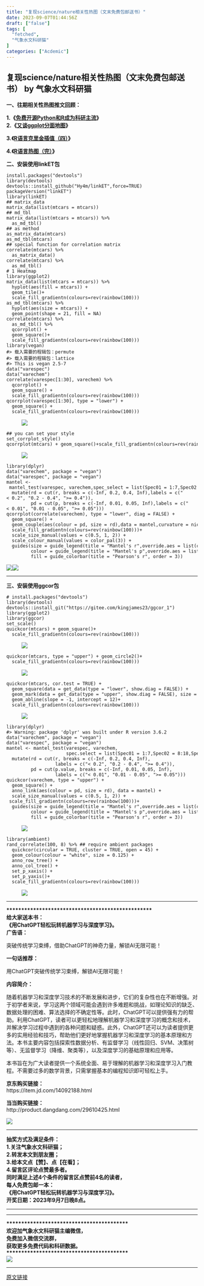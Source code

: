 ```yaml
---
title: "复现science/nature相关性热图（文末免费包邮送书）"
date: 2023-09-07T01:44:56Z
draft: ["false"]
tags: [
  "fetched",
  "气象水文科研猫"
]
categories: ["Acdemic"]
---
```

复现science/nature相关性热图（文末免费包邮送书） by 气象水文科研猫
------
<div><p data-mpa-powered-by="yiban.io"><span><strong><span>一、往期相关性热图推文回顾：</span></strong></span><span><br></span></p><p><span><strong><span>1.</span></strong></span><span><strong><span>《</span></strong></span><a target="_blank" href="https://mp.weixin.qq.com/s?__biz=MzIwODY3MzIxMQ==&amp;mid=2247491845&amp;idx=1&amp;sn=7dbf6c76c3fc27bb8b84eb41bd2cbe25&amp;chksm=977d21d1a00aa8c7c462cccf2b4b09606c10a67497c3a426b6ee6d9e9a88ff5c18b148a2c0ad&amp;token=46187525&amp;lang=zh_CN&amp;scene=21#wechat_redirect" textvalue="免费开源Python和R成为科研主流" linktype="text" imgurl="" imgdata="null" tab="innerlink" data-linktype="2"><span><strong><span>免费开源Python和R成为科研主流</span></strong></span></a><span><strong><span>》</span></strong></span><span><strong><span><br>2.</span></strong></span><span><strong><span>《</span></strong></span><a target="_blank" href="https://mp.weixin.qq.com/s?__biz=MzIwODY3MzIxMQ==&amp;mid=2247484625&amp;idx=1&amp;sn=07ccc383e9503c8aedd3540de73cdde2&amp;chksm=977ec405a0094d133795e262bd02ab9de9e2022d9e57d44687883f116ad311cac88a87517a91&amp;token=46187525&amp;lang=zh_CN&amp;scene=21#wechat_redirect" textvalue="又谈ggplot分面地图" linktype="text" imgurl="" imgdata="null" tab="innerlink" data-linktype="2"><span><strong><span>又谈ggplot分面地图</span></strong></span></a><span><strong><span>》</span></strong></span></p><p><span><strong><span>3.</span></strong></span><span><strong><span>《</span></strong></span><a target="_blank" href="https://mp.weixin.qq.com/s?__biz=MzIwODY3MzIxMQ==&amp;mid=2247485038&amp;idx=1&amp;sn=45da0777aed697585ff52e0d964d2337&amp;chksm=977ec6baa0094facee11f48ba99eea2184aaa21b5846023f524eb4e50ddc700c6c9ed9516af8&amp;token=46187525&amp;lang=zh_CN&amp;scene=21#wechat_redirect" textvalue="R语言克里金插值（四）" linktype="text" imgurl="" imgdata="null" tab="innerlink" data-linktype="2"><span><strong><span>R语言克里金插值（四）</span></strong></span></a><span><strong><span>》</span></strong></span></p><p><span><strong><span>4.</span></strong></span><span><strong><span>《</span></strong></span><a target="_blank" href="https://mp.weixin.qq.com/s?__biz=MzIwODY3MzIxMQ==&amp;mid=2247485299&amp;idx=1&amp;sn=d70409dc2f2e45b470ab265e814e070f&amp;chksm=977ec7a7a0094eb100fa45b944e75c93d753d3074d391c6b727deb260e1ac363cf91d07a886c&amp;token=46187525&amp;lang=zh_CN&amp;scene=21#wechat_redirect" textvalue="R语言热图（完）" linktype="text" imgurl="" imgdata="null" tab="innerlink" data-linktype="2"><span><strong><span>R语言热图（完）</span></strong></span></a><span><strong><span>》</span></strong></span></p><p><span><strong><span>二、安装使用linkET包</span></strong></span></p><section data-tool="mdnice编辑器" data-website="https://www.mdnice.com"><pre data-tool="mdnice编辑器"><span></span><code>install.packages(<span>"devtools"</span>)<br>library(devtools)<br>devtools::install_github(<span>"Hy4m/linkET"</span>,force=TRUE)<br>packageVersion(<span>"linkET"</span>)<br>library(linkET)<br><span>## matrix_data</span><br>matrix_data(list(mtcars = mtcars))<br><span>## md_tbl</span><br>matrix_data(list(mtcars = mtcars)) %&gt;% <br>  as_md_tbl()<br><span>## as method</span><br>as_matrix_data(mtcars)<br>as_md_tbl(mtcars)<br><span>## special function for correlation matrix</span><br>correlate(mtcars) %&gt;% <br>  as_matrix_data()<br>correlate(mtcars) %&gt;% <br>  as_md_tbl()<br><span># 1 Heatmap</span><br>library(ggplot2)<br>matrix_data(list(mtcars = mtcars)) %&gt;% <br>  hyplot(aes(fill = mtcars)) +<br>  geom_tile()+<br>  scale_fill_gradientn(colours=rev(rainbow(100))) <br>as_md_tbl(mtcars) %&gt;% <br>  hyplot(aes(size = mtcars)) +<br>  geom_point(shape = 21, fill = NA)<br>correlate(mtcars) %&gt;% <br>  as_md_tbl() %&gt;% <br>  qcorrplot() +<br>  geom_square()+<br>  scale_fill_gradientn(colours=rev(rainbow(100)))<br>library(vegan)<br><span>#&gt; 载入需要的程辑包：permute</span><br><span>#&gt; 载入需要的程辑包：lattice</span><br><span>#&gt; This is vegan 2.5-7</span><br>data(<span>"varespec"</span>)<br>data(<span>"varechem"</span>)<br>correlate(varespec[1:30], varechem) %&gt;% <br>  qcorrplot() +<br>  geom_square() +<br>  scale_fill_gradientn(colours=rev(rainbow(100)))<br>qcorrplot(varespec[1:30], <span>type</span> = <span>"lower"</span>) +<br>  geom_square() +<br>  scale_fill_gradientn(colours=rev(rainbow(100)))<br></code></pre><figure data-tool="mdnice编辑器"><img data-ratio="0.9222222222222223" data-src="https://mmbiz.qpic.cn/sz_mmbiz_png/VQj38bogwOJAbQotmoicBTBC3PWoQLkLb5c5c3dAuxl0xcCS0x997PmDibW1azKVsvCklOF9I5SibaX3GcLJ567WA/640?wx_fmt=png" data-type="png" data-w="1080" src="https://mmbiz.qpic.cn/sz_mmbiz_png/VQj38bogwOJAbQotmoicBTBC3PWoQLkLb5c5c3dAuxl0xcCS0x997PmDibW1azKVsvCklOF9I5SibaX3GcLJ567WA/640?wx_fmt=png"></figure><pre data-tool="mdnice编辑器"><span></span><code><span>## you can set your style</span><br>set_corrplot_style()<br>qcorrplot(mtcars) + geom_square()+scale_fill_gradientn(colours=rev(rainbow(100)))<br></code></pre><figure data-tool="mdnice编辑器"><img data-ratio="0.850925925925926" data-src="https://mmbiz.qpic.cn/sz_mmbiz_png/VQj38bogwOJAbQotmoicBTBC3PWoQLkLb8NYddzibicLBY2k0eosxQQl0hZNvEShgOvR62SGuibF5NBPHs11GE2p5A/640?wx_fmt=png" data-type="png" data-w="1080" src="https://mmbiz.qpic.cn/sz_mmbiz_png/VQj38bogwOJAbQotmoicBTBC3PWoQLkLb8NYddzibicLBY2k0eosxQQl0hZNvEShgOvR62SGuibF5NBPHs11GE2p5A/640?wx_fmt=png"></figure><pre data-tool="mdnice编辑器"><span></span><code>library(dplyr)<br>data(<span>"varechem"</span>, package = <span>"vegan"</span>)<br>data(<span>"varespec"</span>, package = <span>"vegan"</span>)<br>mantel &lt;- mantel_test(varespec, varechem,spec_select = list(Spec01 = 1:7,Spec02 = 8:18,Spec03 = 19:37,Spec04 = 38:44)) %&gt;% <br>  mutate(rd = cut(r, breaks = c(-Inf, 0.2, 0.4, Inf),labels = c(<span>"&lt; 0.2"</span>, <span>"0.2 - 0.4"</span>, <span>"&gt;= 0.4"</span>)),<br>         pd = cut(p, breaks = c(-Inf, 0.01, 0.05, Inf),labels = c(<span>"&lt; 0.01"</span>, <span>"0.01 - 0.05"</span>, <span>"&gt;= 0.05"</span>)))<br>qcorrplot(correlate(varechem), <span>type</span> = <span>"lower"</span>, diag = FALSE) +<br>  geom_square() +<br>  geom_couple(aes(colour = pd, size = rd),data = mantel,curvature = nice_curvature()) +<br>  scale_fill_gradientn(colours=rev(rainbow(100)))+<br>  scale_size_manual(values = c(0.5, 1, 2)) +<br>  scale_colour_manual(values = color_pal(3)) +<br>  guides(size = guide_legend(title = <span>"Mantel's r"</span>,override.aes = list(colour = <span>"grey35"</span>),order = 2),<br>         colour = guide_legend(title = <span>"Mantel's p"</span>,override.aes = list(size = 3),order = 1),<br>         fill = guide_colorbar(title = <span>"Pearson's r"</span>, order = 3))<br></code></pre><p data-tool="mdnice编辑器"><img data-ratio="0.6268518518518519" data-src="https://mmbiz.qpic.cn/sz_mmbiz_png/VQj38bogwOJAbQotmoicBTBC3PWoQLkLbtPJyrzPqOibjUEzel9TwWlicaFzQicmhCcOXflwkPuxQdqliaGTez4gSibg/640?wx_fmt=png" data-type="png" data-w="1080" src="https://mmbiz.qpic.cn/sz_mmbiz_png/VQj38bogwOJAbQotmoicBTBC3PWoQLkLbtPJyrzPqOibjUEzel9TwWlicaFzQicmhCcOXflwkPuxQdqliaGTez4gSibg/640?wx_fmt=png"><img data-ratio="0.6268518518518519" data-src="https://mmbiz.qpic.cn/sz_mmbiz_png/VQj38bogwOJAbQotmoicBTBC3PWoQLkLbFibw0cjmYhgOYk6LvicJxcmvZydSFQoqRrx773XibDcP5sicBxKfDRZe1Q/640?wx_fmt=png" data-type="png" data-w="1080" src="https://mmbiz.qpic.cn/sz_mmbiz_png/VQj38bogwOJAbQotmoicBTBC3PWoQLkLbFibw0cjmYhgOYk6LvicJxcmvZydSFQoqRrx773XibDcP5sicBxKfDRZe1Q/640?wx_fmt=png"><span></span></p></section><section><span></span></section><hr><section><span><strong><span>三、安装使用ggcor包</span></strong></span></section><section data-tool="mdnice编辑器" data-website="https://www.mdnice.com"><pre data-tool="mdnice编辑器"><span></span><code><span># install.packages("devtools")</span><br>library(devtools)<br>devtools::install_git(<span>"https://gitee.com/kingjames23/ggcor_1"</span>)<br>library(ggplot2)<br>library(ggcor)<br>set_scale()<br>quickcor(mtcars) + geom_square()+<br>  scale_fill_gradientn(colours=rev(rainbow(100)))<br></code></pre><figure data-tool="mdnice编辑器"><img data-ratio="0.9175925925925926" data-src="https://mmbiz.qpic.cn/sz_mmbiz_png/VQj38bogwOJAbQotmoicBTBC3PWoQLkLbdWNH0WUOZSq0lwL2LGYTUOyjHTdWWa3x4LxcN7iadiae32I976aOKVpw/640?wx_fmt=png" data-type="png" data-w="1080" src="https://mmbiz.qpic.cn/sz_mmbiz_png/VQj38bogwOJAbQotmoicBTBC3PWoQLkLbdWNH0WUOZSq0lwL2LGYTUOyjHTdWWa3x4LxcN7iadiae32I976aOKVpw/640?wx_fmt=png"></figure><pre data-tool="mdnice编辑器"><span></span><code>quickcor(mtcars, <span>type</span> = <span>"upper"</span>) + geom_circle2()+<br>  scale_fill_gradientn(colours=rev(rainbow(100)))<br></code></pre><figure data-tool="mdnice编辑器"><img data-ratio="0.9157407407407407" data-src="https://mmbiz.qpic.cn/sz_mmbiz_png/VQj38bogwOJAbQotmoicBTBC3PWoQLkLbyvrryCCgtMQ44CaDpMbPmfkFIJhIeMfaftxxq3gQRD7L3TmwMgbFbw/640?wx_fmt=png" data-type="png" data-w="1080" src="https://mmbiz.qpic.cn/sz_mmbiz_png/VQj38bogwOJAbQotmoicBTBC3PWoQLkLbyvrryCCgtMQ44CaDpMbPmfkFIJhIeMfaftxxq3gQRD7L3TmwMgbFbw/640?wx_fmt=png"></figure><pre data-tool="mdnice编辑器"><span></span><code>quickcor(mtcars, cor.test = TRUE) +<br>  geom_square(data = get_data(<span>type</span> = <span>"lower"</span>, show.diag = FALSE)) +<br>  geom_mark(data = get_data(<span>type</span> = <span>"upper"</span>, show.diag = FALSE), size = 2.5) +<br>  geom_abline(slope = -1, intercept = 12)+<br>  scale_fill_gradientn(colours=rev(rainbow(100)))<br></code></pre><figure data-tool="mdnice编辑器"><img data-ratio="0.9203703703703704" data-src="https://mmbiz.qpic.cn/sz_mmbiz_png/VQj38bogwOJAbQotmoicBTBC3PWoQLkLb4U7nghcDAFqxiaia220ztLLmicEiaIKqxnKWumL9GaZibVVf6K2ZHkZheZQ/640?wx_fmt=png" data-type="png" data-w="1080" src="https://mmbiz.qpic.cn/sz_mmbiz_png/VQj38bogwOJAbQotmoicBTBC3PWoQLkLb4U7nghcDAFqxiaia220ztLLmicEiaIKqxnKWumL9GaZibVVf6K2ZHkZheZQ/640?wx_fmt=png"></figure><pre data-tool="mdnice编辑器"><span></span><code>library(dplyr)<br><span>#&gt; Warning: package 'dplyr' was built under R version 3.6.2</span><br>data(<span>"varechem"</span>, package = <span>"vegan"</span>)<br>data(<span>"varespec"</span>, package = <span>"vegan"</span>)<br>mantel &lt;- mantel_test(varespec, varechem,<br>                      spec.select = list(Spec01 = 1:7,Spec02 = 8:18,Spec03 = 19:37,Spec04 = 38:44)) %&gt;% <br>  mutate(rd = cut(r, breaks = c(-Inf, 0.2, 0.4, Inf),<br>                  labels = c(<span>"&lt; 0.2"</span>, <span>"0.2 - 0.4"</span>, <span>"&gt;= 0.4"</span>)),<br>         pd = cut(p.value, breaks = c(-Inf, 0.01, 0.05, Inf),<br>                  labels = c(<span>"&lt; 0.01"</span>, <span>"0.01 - 0.05"</span>, <span>"&gt;= 0.05"</span>)))<br>quickcor(varechem, <span>type</span> = <span>"upper"</span>) +<br>  geom_square() +<br>  anno_link(aes(colour = pd, size = rd), data = mantel) +<br>  scale_size_manual(values = c(0.5, 1, 2)) +<br> scale_fill_gradientn(colours=rev(rainbow(100)))+<br>  guides(size = guide_legend(title = <span>"Mantel's r"</span>,override.aes = list(colour = <span>"grey35"</span>), order = 2),<br>         colour = guide_legend(title = <span>"Mantel's p"</span>,override.aes = list(size = 3), order = 1),<br>         fill = guide_colorbar(title = <span>"Pearson's r"</span>, order = 3))<br></code></pre><figure data-tool="mdnice编辑器"><img data-ratio="0.6537037037037037" data-src="https://mmbiz.qpic.cn/sz_mmbiz_png/VQj38bogwOJAbQotmoicBTBC3PWoQLkLbRAzHocL4ckdZdcxVUAJDicuiczzfOVXPJHPrz3uTRicnZFQRdvaL4ofPQ/640?wx_fmt=png" data-type="png" data-w="1080" src="https://mmbiz.qpic.cn/sz_mmbiz_png/VQj38bogwOJAbQotmoicBTBC3PWoQLkLbRAzHocL4ckdZdcxVUAJDicuiczzfOVXPJHPrz3uTRicnZFQRdvaL4ofPQ/640?wx_fmt=png"></figure><pre data-tool="mdnice编辑器"><span></span><code>library(ambient)<br>rand_correlate(100, 8) %&gt;% <span>## require ambient packages</span><br>  quickcor(circular = TRUE, cluster = TRUE, open = 45) +<br>  geom_colour(colour = <span>"white"</span>, size = 0.125) +<br>  anno_row_tree() +<br>  anno_col_tree() +<br>  set_p_xaxis() +<br>  set_p_yaxis()+<br>  scale_fill_gradientn(colours=rev(rainbow(100)))<br></code></pre><figure data-tool="mdnice编辑器"><img data-ratio="0.9990740740740741" data-src="https://mmbiz.qpic.cn/sz_mmbiz_jpg/VQj38bogwOJAbQotmoicBTBC3PWoQLkLbXAjgnQALRNxHWLJ7K1jGSicYnH1WfEiabpk3aPYtd3oIiax1USeYZTr1A/640?wx_fmt=jpeg" data-type="jpeg" data-w="1080" src="https://mmbiz.qpic.cn/sz_mmbiz_jpg/VQj38bogwOJAbQotmoicBTBC3PWoQLkLbXAjgnQALRNxHWLJ7K1jGSicYnH1WfEiabpk3aPYtd3oIiax1USeYZTr1A/640?wx_fmt=jpeg"></figure></section><hr><section><strong><span></span></strong></section><section><strong>********<span>*****************************************</span></strong><strong></strong></section><section><span><strong>给大家送本书：</strong></span></section><section><span><strong><span>《</span></strong></span><strong><span>用ChatGPT轻松玩转机器学习与深度学习</span></strong><strong><span>》。</span></strong></section><section><strong>广告语：</strong><span></span></section><p><span>突破传统学习束缚，借助ChatGPT的神奇力量，解锁AI无限可能！</span><p></p></p><p><strong>一句话推荐：</strong><p></p></p><p><span>用ChatGPT突破传统学习束缚，解锁AI无限可能！</span><p></p></p><p><strong>内容简介：</strong><p></p></p><p><span>随着机器学习和深度学习技术的不断发展和进步，它们的复杂性也在不断增强。对于初学者来说，学习这两个领域可能会遇到许多难题和挑战，如理论知识的缺乏、数据处理的困难、算法选择的不确定性等。此时，ChatGPT可以提供强有力的帮助。利用ChatGPT，读者可以更轻松地理解机器学习和深度学习的概念和技术，并解决学习过程中遇到的各种问题和疑惑。此外，ChatGPT还可以为读者提供更多的实用经验和技巧，帮助他们更好地掌握机器学习和深度学习的基本原理和方法。本书主要内容包括</span><span>探索性数据分析、有监督学习（线性回归、SVM、决策树等）、无监督学习（降维、聚类等），以及深度学习的基础原理和应用等。</span><p></p></p><section><span>本书旨在为广大读者提供一个系统全面、易于理解的机器学习和深度学习入门教程。不需要过多的数学背景，只需掌握基本的编程知识即可轻松上手。</span><p></p></section><section><strong>京东购买链接：</strong></section><section><span>https://item.jd.com/14092188.html</span><p></p></section><section><strong>当当购买链接：</strong></section><section><span>http://product.dangdang.com/29610425.html</span><p></p></section><section><strong></strong></section><section><span><strong><span></span></strong></span></section><section><mpcps data-templateid="list" data-traceid="573fcf00-d9e9-4428-a331-8d7814ecc070" data-goodssouce="1" data-pid="101_14092188" data-appuin="3208673211" data-buffer='{"category_id":106,"pid":"101_14092188","biz_uin":"3208673211","trace_id":"573fcf00-d9e9-4428-a331-8d7814ecc070","sku_id":"101_14092188","source_id":2,"source_name":"京东","audit_state":1,"main_img":"https://pcm-img.zhls.qq.com/productcenter-1aa873c5--1018824-7788314505003409608/68805390819082023/bb4d2b0bb585568cc866910bf133039f.jpg","product_name":"用ChatGPT轻松玩转机器学习与深度学习","current_price":6500,"first_category_id":"106","book":{"shop_name":"北京大学出版社京东自营官方旗舰店"},"product_label_name_list":["京东配送"],"select_tag_name_list":[],"templateId":"list","appuin":"3208673211","isNewCpsKOL":1}'></mpcps></section><section><img data-ratio="1" data-s="300,640" data-src="https://mmbiz.qpic.cn/sz_mmbiz_jpg/VQj38bogwOJAbQotmoicBTBC3PWoQLkLb9a7vhDPv1zJeEwuzKfQS4AnQh8ichlqhxHhibyQuiats1MGqzETBtlRIw/640?wx_fmt=jpeg" data-type="jpeg" data-w="800" src="https://mmbiz.qpic.cn/sz_mmbiz_jpg/VQj38bogwOJAbQotmoicBTBC3PWoQLkLb9a7vhDPv1zJeEwuzKfQS4AnQh8ichlqhxHhibyQuiats1MGqzETBtlRIw/640?wx_fmt=jpeg"></section><hr><section><strong><span>抽奖方式及满足条件：</span></strong></section><section><strong><span>1.关注气象水文科研猫；</span></strong></section><section><strong><span>2.转发本文到朋友圈；</span></strong></section><section><strong><span>3.给本文点【<span>赞</span>】、点【<span>在看</span>】；</span></strong></section><section><strong><span>4.<span>留言区评论点赞最多者。</span></span></strong></section><section><strong><span>同时满足上述4个条件的留言区点赞<span>前4名的</span>读者，</span></strong></section><section><strong><span>每人免费包邮一本：</span></strong></section><section><span><strong><span><strong><span></span></strong><span><strong><span>《</span></strong></span><strong><span>用ChatGPT轻松玩转机器学习与深度学习</span></strong><strong><span>》。</span></strong></span></strong></span></section><section><strong><span>开奖日期：2023年9月7日晚8点。</span></strong></section><hr><section><strong></strong></section><hr><section><strong><span>*****************************************</span></strong></section><section><span><strong><span>欢迎加气象水文科研猫主编微信，</span></strong></span></section><section><span><strong><span>免费加入微信交流群，</span></strong></span></section><section><span><strong><span>获取更多免费代码和科研数据。</span></strong></span></section><section><strong><span>*****************************************</span></strong></section><section><img data-ratio="1.271444082519001" data-s="300,640" data-src="https://mmbiz.qpic.cn/mmbiz_jpg/VQj38bogwOJG5okcEPbNPoh6U7OibH0K9iaC23cU8JJ2KC0mgP5085YKKGBTaKXicGV8tCykyW757GvIufia9QXmgg/640?wx_fmt=jpeg&amp;wxfrom=5&amp;wx_lazy=1&amp;wx_co=1" data-type="jpeg" data-w="921" src="https://mmbiz.qpic.cn/mmbiz_jpg/VQj38bogwOJG5okcEPbNPoh6U7OibH0K9iaC23cU8JJ2KC0mgP5085YKKGBTaKXicGV8tCykyW757GvIufia9QXmgg/640?wx_fmt=jpeg&amp;wxfrom=5&amp;wx_lazy=1&amp;wx_co=1"></section><p><mp-style-type data-value="3"></mp-style-type></p></div>  
<hr>
<a href="https://mp.weixin.qq.com/s/jZZjBGSbBNNBKHzPDEUBcw",target="_blank" rel="noopener noreferrer">原文链接</a>
